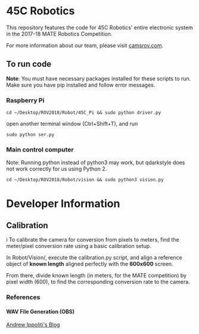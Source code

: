 # 45C Robotics

This repository features the code for 45C Robotics' entire electronic system in the 2017-18 MATE Robotics Competition. 

For more information about our team, please visit [camsrov.com](http://camsrov.com).

## To run code

**Note**: You must have necessary packages installed for these scripts to run. Make sure you have pip installed and follow error messages.

### Raspberry Pi

`cd ~/Desktop/ROV2018/Robot/45C_Pi && sudo python driver.py`

open another terminal window (Ctrl+Shift+T), and run 

`sudo python ser.py`

### Main control computer

Note: Running python instead of python3 may work, but qdarkstyle does not work correctly for us using Python 2.

`cd ~/Desktop/ROV2018/Robot/vision && sudo python3 vision.py`

# Developer Information

## Calibration
i
To calibrate the camera for conversion from pixels to meters, find the meter/pixel conversion rate using a basic calibration setup.

In Robot/Vision/, execute the calibration.py script, and align a reference object of **known length** aligned perfectly with the **600x600** screen.

From there, divide known length (in meters, for the MATE competition) by pixel width (600), to find the corresponding conversion rate to the camera.

### References

#### WAV File Generation (OBS)

[Andrew Ippoliti's Blog](http://blog.acipo.com/wave-generation-in-python/)

